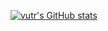 
[![vutr's GitHub stats](https://github-readme-stats.vercel.app/api?username=vutran1710&show_icons=true&theme=onedark)](https://github.com/vutran1710/vutran1710)


<!--
**vutran1710/vutran1710** is a ✨ _special_ ✨ repository because its `README.md` (this file) appears on your GitHub profile.

Here are some ideas to get you started:

- 🔭 I’m currently working on ...
- 🌱 I’m currently learning ...
- 👯 I’m looking to collaborate on ...
- 🤔 I’m looking for help with ...
- 💬 Ask me about ...
- 📫 How to reach me: ...
- 😄 Pronouns: ...
- ⚡ Fun fact: ...
-->
